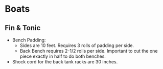 # Boats

## Fin & Tonic

  - Bench Padding:
     - Sides are 10 feet. Requires 3 rolls of padding per side.
     - Back Bench requires 2-1/2 rolls per side. Important to cut the one piece exactly in half to do both benches.
   - Shock cord for the back tank racks are 30 inches.
